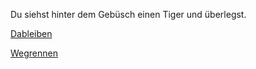Du siehst hinter dem Gebüsch einen Tiger und überlegst.

[Dableiben](dableiben.md)

[Wegrennen](README.md)
